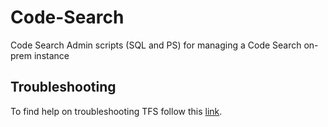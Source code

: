 # Code-Search
Code Search Admin scripts (SQL and PS) for managing a Code Search on-prem instance

## Troubleshooting

To find help on troubleshooting TFS follow this [link](https://www.visualstudio.com/en-us/docs/search/administration#trouble-tfs).